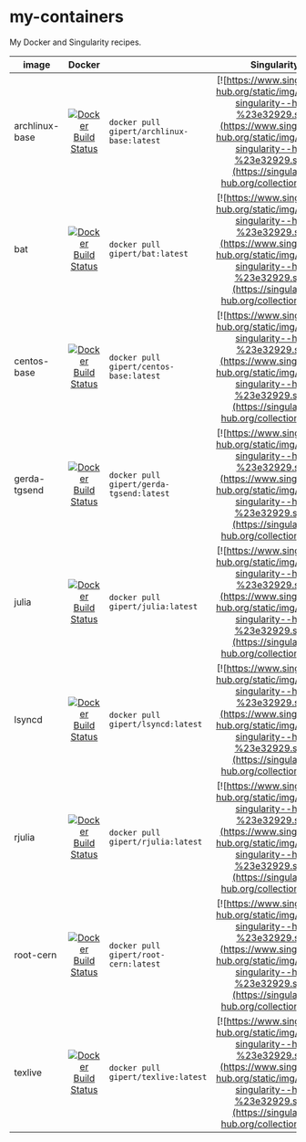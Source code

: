 # my-containers

My Docker and Singularity recipes.

| image          | Docker                                                                                                                                    |                                            | Singularity                                                                                                                                                                                                          |                                                               |
| -------------- | :---------------------------------------------------------------------------------------------------------------------------------------: | ------------------------------------------ | :------------------------------------------------------------------------------------------------------------------------------------------------------------------------------------------------------------------: | ------------------------------------------------------------- |
| archlinux-base | [![Docker Build Status](https://img.shields.io/docker/build/gipert/archlinux-base.svg)](https://hub.docker.com/r/gipert/archlinux-base)   | `docker pull gipert/archlinux-base:latest` | [![https://www.singularity-hub.org/static/img/hosted-singularity--hub-%23e32929.svg](https://www.singularity-hub.org/static/img/hosted-singularity--hub-%23e32929.svg)](https://singularity-hub.org/collections/478) | `singularity pull shub://gipert/my-containers:archlinux-base` |
| bat            | [![Docker Build Status](https://img.shields.io/docker/build/gipert/bat.svg)](https://hub.docker.com/r/gipert/bat)                         | `docker pull gipert/bat:latest`            | [![https://www.singularity-hub.org/static/img/hosted-singularity--hub-%23e32929.svg](https://www.singularity-hub.org/static/img/hosted-singularity--hub-%23e32929.svg)](https://singularity-hub.org/collections/478) | `singularity pull shub://gipert/my-containers:bat`            |
| centos-base    | [![Docker Build Status](https://img.shields.io/docker/build/gipert/centos-base.svg)](https://hub.docker.com/r/gipert/centos-base)         | `docker pull gipert/centos-base:latest`    | [![https://www.singularity-hub.org/static/img/hosted-singularity--hub-%23e32929.svg](https://www.singularity-hub.org/static/img/hosted-singularity--hub-%23e32929.svg)](https://singularity-hub.org/collections/478) | `singularity pull shub://gipert/my-containers:centos-base`    |
| gerda-tgsend   | [![Docker Build Status](https://img.shields.io/docker/build/gipert/gerda-tgsend.svg)](https://hub.docker.com/r/gipert/gerda-tgsend)       | `docker pull gipert/gerda-tgsend:latest`   | [![https://www.singularity-hub.org/static/img/hosted-singularity--hub-%23e32929.svg](https://www.singularity-hub.org/static/img/hosted-singularity--hub-%23e32929.svg)](https://singularity-hub.org/collections/478) | `singularity pull shub://gipert/my-containers:gerda-tgsend`   |
| julia          | [![Docker Build Status](https://img.shields.io/docker/build/gipert/julia.svg)](https://hub.docker.com/r/gipert/julia)                     | `docker pull gipert/julia:latest`          | [![https://www.singularity-hub.org/static/img/hosted-singularity--hub-%23e32929.svg](https://www.singularity-hub.org/static/img/hosted-singularity--hub-%23e32929.svg)](https://singularity-hub.org/collections/478) | `singularity pull shub://gipert/my-containers:julia`          |
| lsyncd         | [![Docker Build Status](https://img.shields.io/docker/build/gipert/lsyncd.svg)](https://hub.docker.com/r/gipert/lsyncd)                   | `docker pull gipert/lsyncd:latest`         | [![https://www.singularity-hub.org/static/img/hosted-singularity--hub-%23e32929.svg](https://www.singularity-hub.org/static/img/hosted-singularity--hub-%23e32929.svg)](https://singularity-hub.org/collections/478) | `singularity pull shub://gipert/my-containers:lsyncd`         |
| rjulia         | [![Docker Build Status](https://img.shields.io/docker/build/gipert/rjulia.svg)](https://hub.docker.com/r/gipert/rjulia)                   | `docker pull gipert/rjulia:latest`         | [![https://www.singularity-hub.org/static/img/hosted-singularity--hub-%23e32929.svg](https://www.singularity-hub.org/static/img/hosted-singularity--hub-%23e32929.svg)](https://singularity-hub.org/collections/478) | `singularity pull shub://gipert/my-containers:rjulia`         |
| root-cern      | [![Docker Build Status](https://img.shields.io/docker/build/gipert/root-cern.svg)](https://hub.docker.com/r/gipert/root-cern)             | `docker pull gipert/root-cern:latest`      | [![https://www.singularity-hub.org/static/img/hosted-singularity--hub-%23e32929.svg](https://www.singularity-hub.org/static/img/hosted-singularity--hub-%23e32929.svg)](https://singularity-hub.org/collections/478) | `singularity pull shub://gipert/my-containers:root-cern`      |
| texlive        | [![Docker Build Status](https://img.shields.io/docker/build/gipert/texlive.svg)](https://hub.docker.com/r/gipert/texlive)                 | `docker pull gipert/texlive:latest`        | [![https://www.singularity-hub.org/static/img/hosted-singularity--hub-%23e32929.svg](https://www.singularity-hub.org/static/img/hosted-singularity--hub-%23e32929.svg)](https://singularity-hub.org/collections/478) | `singularity pull shub://gipert/my-containers:texlive`        |
